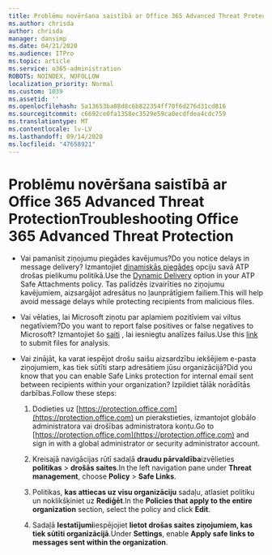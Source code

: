 ```yaml
---
title: Problēmu novēršana saistībā ar Office 365 Advanced Threat Protection
ms.author: chrisda
author: chrisda
manager: dansimp
ms.date: 04/21/2020
ms.audience: ITPro
ms.topic: article
ms.service: o365-administration
ROBOTS: NOINDEX, NOFOLLOW
localization_priority: Normal
ms.custom: 1039
ms.assetid: ''
ms.openlocfilehash: 5a13653ba08d8c6b822354ff70f6d276d31cd816
ms.sourcegitcommit: c6692ce0fa1358ec3529e59ca0ecdfdea4cdc759
ms.translationtype: MT
ms.contentlocale: lv-LV
ms.lasthandoff: 09/14/2020
ms.locfileid: "47658921"
---
```

# <a name="troubleshooting-office-365-advanced-threat-protection"></a><span data-ttu-id="a30b5-102">Problēmu novēršana saistībā ar Office 365 Advanced Threat Protection</span><span class="sxs-lookup"><span data-stu-id="a30b5-102">Troubleshooting Office 365 Advanced Threat Protection</span></span>

- <span data-ttu-id="a30b5-103">Vai pamanīsit ziņojumu piegādes kavējumus?</span><span class="sxs-lookup"><span data-stu-id="a30b5-103">Do you notice delays in message delivery?</span></span> <span data-ttu-id="a30b5-104">Izmantojiet [dinamiskās piegādes](https://docs.microsoft.com/microsoft-365/security/office-365-security/dynamic-delivery-and-previewing) opciju savā ATP drošas pielikumu politikā.</span><span class="sxs-lookup"><span data-stu-id="a30b5-104">Use the [Dynamic Delivery](https://docs.microsoft.com/microsoft-365/security/office-365-security/dynamic-delivery-and-previewing) option in your ATP Safe Attachments policy.</span></span> <span data-ttu-id="a30b5-105">Tas palīdzēs izvairīties no ziņojumu kavējumiem, aizsargājot adresātus no ļaunprātīgiem failiem.</span><span class="sxs-lookup"><span data-stu-id="a30b5-105">This will help avoid message delays while protecting recipients from malicious files.</span></span>

- <span data-ttu-id="a30b5-106">Vai vēlaties, lai Microsoft ziņotu par aplamiem pozitīviem vai viltus negatīviem?</span><span class="sxs-lookup"><span data-stu-id="a30b5-106">Do you want to report false positives or false negatives to Microsoft?</span></span> <span data-ttu-id="a30b5-107">Izmantojiet šo [saiti](https://www.microsoft.com/wdsi/filesubmission/) , lai iesniegtu analīzes failus.</span><span class="sxs-lookup"><span data-stu-id="a30b5-107">Use this [link](https://www.microsoft.com/wdsi/filesubmission/) to submit files for analysis.</span></span>

- <span data-ttu-id="a30b5-108">Vai zinājāt, ka varat iespējot drošu saišu aizsardzību iekšējiem e-pasta ziņojumiem, kas tiek sūtīti starp adresātiem jūsu organizācijā?</span><span class="sxs-lookup"><span data-stu-id="a30b5-108">Did you know that you can enable Safe Links protection for internal email sent between recipients within your organization?</span></span> <span data-ttu-id="a30b5-109">Izpildiet tālāk norādītās darbības.</span><span class="sxs-lookup"><span data-stu-id="a30b5-109">Follow these steps:</span></span>

  1. <span data-ttu-id="a30b5-110">Dodieties uz [https://protection.office.com](https://protection.office.com) un pierakstieties, izmantojot globālo administratora vai drošības administratora kontu.</span><span class="sxs-lookup"><span data-stu-id="a30b5-110">Go to [https://protection.office.com](https://protection.office.com) and sign in with a global administrator or security administrator account.</span></span>

  2. <span data-ttu-id="a30b5-111">Kreisajā navigācijas rūtī sadaļā **draudu pārvaldība**izvēlieties **politikas** \> **drošās saites**.</span><span class="sxs-lookup"><span data-stu-id="a30b5-111">In the left navigation pane under **Threat management**, choose **Policy** \> **Safe Links**.</span></span>

  3. <span data-ttu-id="a30b5-112">Politikas, **kas attiecas uz visu organizāciju** sadaļu, atlasiet politiku un noklikšķiniet uz **Rediģēt**.</span><span class="sxs-lookup"><span data-stu-id="a30b5-112">In the **Policies that apply to the entire organization** section, select the policy and click **Edit**.</span></span>

  4. <span data-ttu-id="a30b5-113">Sadaļā **Iestatījumi**iespējojiet **lietot drošas saites ziņojumiem, kas tiek sūtīti organizācijā**.</span><span class="sxs-lookup"><span data-stu-id="a30b5-113">Under **Settings**, enable **Apply safe links to messages sent within the organization**.</span></span>
